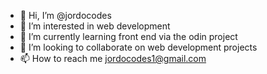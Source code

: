 - 👋 Hi, I’m @jordocodes
- 👀 I’m interested in web development
- 🌱 I’m currently learning front end via the odin project
- 💞️ I’m looking to collaborate on web development projects
- 📫 How to reach me jordocodes1@gmail.com

<!---
jordocodes/jordocodes is a ✨ special ✨ repository because its `README.md` (this file) appears on your GitHub profile.
You can click the Preview link to take a look at your changes.
--->
